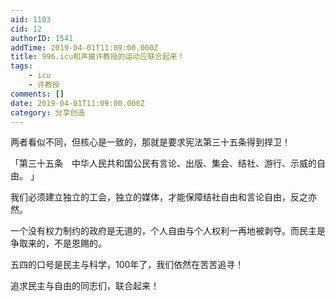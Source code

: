 ```yaml
---
aid: 1103
cid: 12
authorID: 1541
addTime: 2019-04-01T11:09:00.000Z
title: 996.icu和声援许教授的运动应联合起来！
tags:
    - icu
    - 许教授
comments: []
date: 2019-04-01T11:09:00.000Z
category: 分享创造
---
```


两者看似不同，但核心是一致的，那就是要求宪法第三十五条得到捍卫！

「第三十五条　中华人民共和国公民有言论、出版、集会、结社、游行、示威的自由。 」

我们必须建立独立的工会，独立的媒体，才能保障结社自由和言论自由，反之亦然。

一个没有权力制约的政府是无道的，个人自由与个人权利一再地被剥夺。而民主是争取来的，不是恩赐的。

五四的口号是民主与科学，100年了，我们依然在苦苦追寻！

追求民主与自由的同志们，联合起来！
